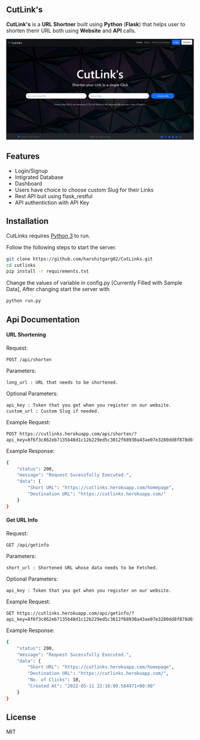 ## CutLink's

**CutLink's** is a **URL Shortner** built using **Python** (**Flask**) that helps user to shorten therir URL both using **Website** and **API** calls.

![CutLink's Homepage](/Extras/Homepage.png "CutLink's Homepage")

## Features

- Login/Signup
- Intigrated Database
- Dashboard
- Users have choice to choose custom Slug for their Links
- Rest API buit using flask_restful
- API authentiction with API Key

## Installation

CutLinks requires [Python 3](https://www.python.org/) to run.

Follow the following steps to start the server.

```sh
git clone https://github.com/harshitgarg02/CutLinks.git
cd cutlinks
pip install -r requirements.txt
```

Change the values of variable in config.py [Currently Filled with Sample Data], After changing start the server with 

```sh
python run.py
```

## Api Documentation

#### URL Shortening
Request:
```
POST /api/shorten
```
Parameters:
```
long_url : URL that needs to be shortened.
```
Optional Parameters:
```
api_key : Token that you get when you register on our website.
custom_url : Custom Slug if needed.
```
Example Request:
```
POST https://cutlinks.herokuapp.com/api/shorten/?api_key=8f6f3c862eb7135b48d1c12b229ed5c3012f68930a43ae07e3280dd8f878d6f4&long_url=https://cutlinks.herokuapp.com/&custom_url=homepage
```
Example Response:
```sh
{
    "status": 200,
    "message": "Request Sucessfully Executed.",
    "data": {
        "Short URL": "https://cutlinks.herokuapp.com/homepage",
        "Destination URL": "https://cutlinks.herokuapp.com/"
    }
}
```
#### Get URL Info
Request:
```
GET /api/getinfo
```
Parameters:
```
short_url : Shortened URL whose data needs to be Fetched.
```
Optional Parameters:
```
api_key : Token that you get when you register on our website.
```
Example Request:
```
GET https://cutlinks.herokuapp.com/api/getinfo/?api_key=8f6f3c862eb7135b48d1c12b229ed5c3012f68930a43ae07e3280dd8f878d6f4&short_url=https://cutlinks.herokuapp.com/homepage
```
Example Response:
```sh
{
    "status": 200,
    "message": "Request Sucessfully Executed.",
    "data": {
        "Short URL": "https://cutlinks.herokuapp.com/homepage",
        "Destination URL": "https://cutlinks.herokuapp.com/",
        "No. of Clicks": 10,
        "Created At": "2022-05-11 22:16:09.584971+00:00"
    }
}
```

## License

MIT
